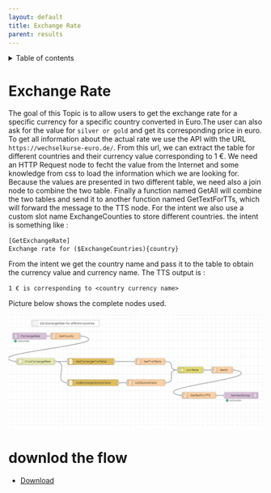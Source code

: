 ```yaml
---
layout: default
title: Exchange Rate
parent: results
---
```


<details close markdown="block">
  <summary>
    Table of contents
  </summary>
  {: .text-delta }
1. TOC
{:toc}
</details>

# Exchange Rate
The goal of this Topic is to allow users to get the exchange rate for a specific currency for a specific country converted in Euro.The user can also ask for the value for ` silver or gold ` and get its corresponding price in euro.
To get all information about the actual rate we use the API with the URL `https://wechselkurse-euro.de/`. From this url, we can extract the table for different countries and their currency value corresponding to 1 €.
We need an HTTP Request node to fecht the value from the Internet and some knowledge from css to load the information which we are looking for. Because the values are presented in two different table, we need also a join node to combine the two table. Finally a function named GetAll will combine the two tables and send it to another function named GetTextForTTs, which will forward the message to the TTS node.
For the intent we also use a custom slot name ExchangeCounties to store different countries.
the intent is something like :

```
[GetExchangeRate]
Exchange rate for ($ExchangeCountries){country}
```
From the intent we get the country name and pass it to the table to obtain the currency value and currency name. 
The TTS output is : 
```
1 € is corresponding to <country currency name>
```
Picture below shows the complete nodes used.

![Exchange rate](../../assets/ExchangeRate.png)

# downlod the flow
- [Download](https://github.com/th-koeln-intia/ip-sprachassistent-team4/blob/master/flows/ExchangeRate.json)
